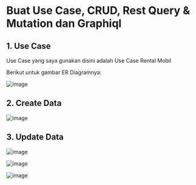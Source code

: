 # Buat Use Case, CRUD, Rest Query & Mutation dan Graphiql


## 1. Use Case

  Use Case yang saya gunakan disini adalah Use Case Rental Mobil

  Berikut untuk gambar ER Diagramnya:

  ![image](https://github.com/user-attachments/assets/4e1e5e43-9e81-45c8-bc33-33f425f1c96b)



## 2. Create Data

![image](https://github.com/user-attachments/assets/d841c3a4-10fb-4596-a709-49372a0f6a5a)




## 3. Update Data

![image](https://github.com/user-attachments/assets/4dc15a14-5373-4a42-9c13-cb2a0b066708)


![image](https://github.com/user-attachments/assets/7a816b2d-a9d3-4118-8086-2ef640d95f7b)







![image](https://github.com/user-attachments/assets/6d579b9c-ff1d-4f4e-9e5f-0ad55aad3b2e)



